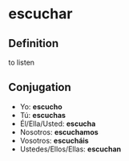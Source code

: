 # escuchar

## Definition
to listen

## Conjugation

- Yo: **escucho**
- Tú: **escuchas**
- Él/Ella/Usted: **escucha**
- Nosotros: **escuchamos**
- Vosotros: **escucháis**
- Ustedes/Ellos/Ellas: **escuchan**